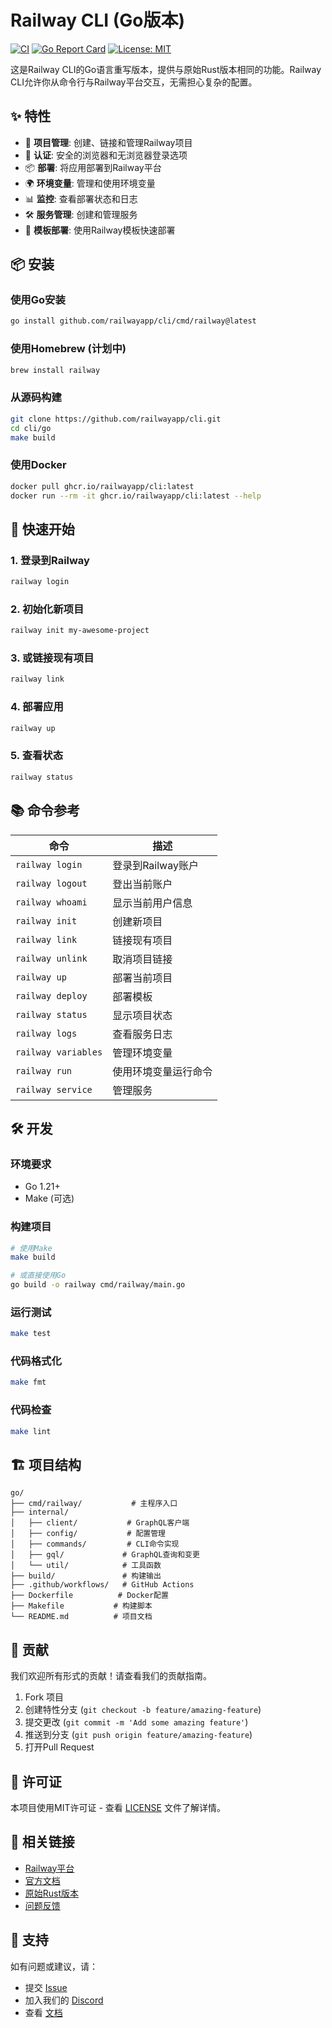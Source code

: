 # Railway CLI (Go版本)

[![CI](https://github.com/railwayapp/cli/actions/workflows/ci.yml/badge.svg)](https://github.com/railwayapp/cli/actions/workflows/ci.yml)
[![Go Report Card](https://goreportcard.com/badge/github.com/railwayapp/cli)](https://goreportcard.com/report/github.com/railwayapp/cli)
[![License: MIT](https://img.shields.io/badge/License-MIT-yellow.svg)](https://opensource.org/licenses/MIT)

这是Railway CLI的Go语言重写版本，提供与原始Rust版本相同的功能。Railway CLI允许你从命令行与Railway平台交互，无需担心复杂的配置。

## ✨ 特性

- 🚀 **项目管理**: 创建、链接和管理Railway项目
- 🔐 **认证**: 安全的浏览器和无浏览器登录选项
- 📦 **部署**: 将应用部署到Railway平台
- 🌍 **环境变量**: 管理和使用环境变量
- 📊 **监控**: 查看部署状态和日志
- 🛠️ **服务管理**: 创建和管理服务
- 🎯 **模板部署**: 使用Railway模板快速部署

## 📦 安装

### 使用Go安装
```bash
go install github.com/railwayapp/cli/cmd/railway@latest
```

### 使用Homebrew (计划中)
```bash
brew install railway
```

### 从源码构建
```bash
git clone https://github.com/railwayapp/cli.git
cd cli/go
make build
```

### 使用Docker
```bash
docker pull ghcr.io/railwayapp/cli:latest
docker run --rm -it ghcr.io/railwayapp/cli:latest --help
```

## 🚀 快速开始

### 1. 登录到Railway
```bash
railway login
```

### 2. 初始化新项目
```bash
railway init my-awesome-project
```

### 3. 或链接现有项目
```bash
railway link
```

### 4. 部署应用
```bash
railway up
```

### 5. 查看状态
```bash
railway status
```

## 📚 命令参考

| 命令 | 描述 |
|------|------|
| `railway login` | 登录到Railway账户 |
| `railway logout` | 登出当前账户 |
| `railway whoami` | 显示当前用户信息 |
| `railway init` | 创建新项目 |
| `railway link` | 链接现有项目 |
| `railway unlink` | 取消项目链接 |
| `railway up` | 部署当前项目 |
| `railway deploy` | 部署模板 |
| `railway status` | 显示项目状态 |
| `railway logs` | 查看服务日志 |
| `railway variables` | 管理环境变量 |
| `railway run` | 使用环境变量运行命令 |
| `railway service` | 管理服务 |

## 🛠️ 开发

### 环境要求
- Go 1.21+
- Make (可选)

### 构建项目
```bash
# 使用Make
make build

# 或直接使用Go
go build -o railway cmd/railway/main.go
```

### 运行测试
```bash
make test
```

### 代码格式化
```bash
make fmt
```

### 代码检查
```bash
make lint
```

## 🏗️ 项目结构

```
go/
├── cmd/railway/           # 主程序入口
├── internal/
│   ├── client/           # GraphQL客户端
│   ├── config/           # 配置管理
│   ├── commands/         # CLI命令实现
│   ├── gql/             # GraphQL查询和变更
│   └── util/            # 工具函数
├── build/               # 构建输出
├── .github/workflows/   # GitHub Actions
├── Dockerfile          # Docker配置
├── Makefile           # 构建脚本
└── README.md          # 项目文档
```

## 🤝 贡献

我们欢迎所有形式的贡献！请查看我们的贡献指南。

1. Fork 项目
2. 创建特性分支 (`git checkout -b feature/amazing-feature`)
3. 提交更改 (`git commit -m 'Add some amazing feature'`)
4. 推送到分支 (`git push origin feature/amazing-feature`)
5. 打开Pull Request

## 📄 许可证

本项目使用MIT许可证 - 查看 [LICENSE](LICENSE) 文件了解详情。

## 🔗 相关链接

- [Railway平台](https://railway.com)
- [官方文档](https://docs.railway.com)
- [原始Rust版本](https://github.com/railwayapp/cli)
- [问题反馈](https://github.com/railwayapp/cli/issues)

## 💬 支持

如有问题或建议，请：
- 提交 [Issue](https://github.com/railwayapp/cli/issues)
- 加入我们的 [Discord](https://discord.gg/railway)
- 查看 [文档](https://docs.railway.com)
